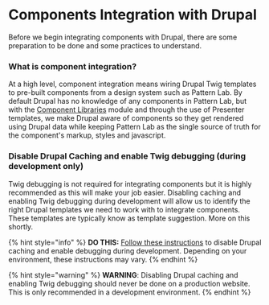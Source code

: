 # Components Integration with Drupal

Before we begin integrating components with Drupal, there are some preparation to be done and some practices to understand.

### What is component integration?

At a high level, component integration means wiring Drupal Twig templates to pre-built components from a design system such as Pattern Lab.  By default Drupal has no knowledge of any components in Pattern Lab, but with the [Component Libraries](https://www.drupal.org/project/components) module and through the use of Presenter templates, we make Drupal aware of components so they get rendered using Drupal data while keeping Pattern Lab as the single source of truth for the component's markup, styles and javascript.

### Disable Drupal Caching and enable Twig debugging \(during development only\)

Twig debugging is not required for integrating components but it is highly recommended as this will make your job easier.  Disabling caching and enabling Twig debugging during development will allow us to identify the right Drupal templates we need to work with to integrate components.  These templates are typically know as template suggestion.  More on this shortly.

{% hint style="info" %}
**DO THIS:**  [Follow these instructions](https://www.drupal.org/node/2598914) to disable Drupal caching and enable debugging during development.  Depending on your environment, these instructions may vary.
{% endhint %}

{% hint style="warning" %}
**WARNING**:  Disabling Drupal caching and enabling Twig debugging should never be done on a production website.  This is only recommended in a development environment.
{% endhint %}

